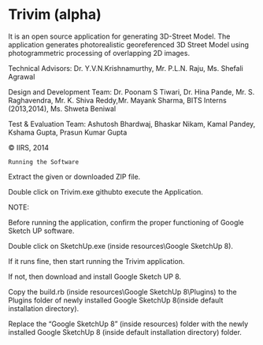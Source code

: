 Trivim (alpha)
===================
It is an open source application for generating 3D-Street Model. The application generates photorealistic georeferenced 3D Street Model using photogrammetric processing of overlapping 2D images.

Technical Advisors: Dr. Y.V.N.Krishnamurthy, Mr. P.L.N. Raju, Ms. Shefali Agrawal

Design and Development Team: Dr. Poonam S Tiwari, Dr. Hina Pande, Mr. S. Raghavendra, Mr. K. Shiva Reddy,Mr. Mayank Sharma, BITS Interns (2013,2014), Ms. Shweta Beniwal

Test & Evaluation Team: Ashutosh Bhardwaj, Bhaskar Nikam, Kamal Pandey, Kshama Gupta, Prasun Kumar Gupta

© IIRS, 2014

	Running the Software
	
Extract the given or downloaded ZIP file.

Double click on Trivim.exe githubto execute the Application.

NOTE:

Before running the application, confirm the proper functioning of Google Sketch UP software. 

Double click on SketchUp.exe (inside resources\Google SketchUp 8). 

If it runs fine, then start running the Trivim application.

If not, then download and install Google Sketch UP 8. 

Copy the build.rb (inside resources\Google SketchUp 8\Plugins) to the Plugins folder of newly installed Google SketchUp 8(inside default installation directory). 

Replace the “Google SketchUp 8” (inside resources) folder with the newly installed Google SketchUp 8 (inside default installation directory) folder. 

